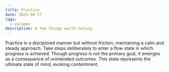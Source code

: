 ```yaml
---
title: Practice
date: 2025-08-17
tags:
  - volumen
description: A few things worth noting.
---
```


Practice in a disciplined manner but without friction, maintaining a calm and steady approach. Take steps deliberately to enter a flow state in which progress is achieved. Though progress is not the primary goal, it emerges as a consequence of unintended outcomes. This state represents the ultimate state of mind, evoking contentment.

